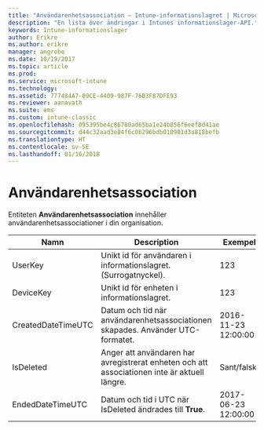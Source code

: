 ```yaml
---
title: "Användarenhetsassociation – Intune-informationslagret | Microsoft Docs"
description: "En lista över ändringar i Intunes informationslager-API."
keywords: Intune-informationslager
author: Erikre
ms.author: erikre
manager: angrobe
ms.date: 10/19/2017
ms.topic: article
ms.prod: 
ms.service: microsoft-intune
ms.technology: 
ms.assetid: 777484A7-09CE-4409-987F-76B3F87DFE93
ms.reviewer: aanavath
ms.suite: ems
ms.custom: intune-classic
ms.openlocfilehash: 095395be4c86780ad65ba1e24b856f6eef8d41ae
ms.sourcegitcommit: d44c32aad3e84f6c0b296bdb010981d3a818befb
ms.translationtype: HT
ms.contentlocale: sv-SE
ms.lasthandoff: 01/16/2018
---
```

# <a name="user-device-association"></a>Användarenhetsassociation

Entiteten **Användarenhetsassociation** innehåller användarenhetsassociationer i din organisation.

| Namn               | Description                                                                                      | Exempel                |
|--------------------|--------------------------------------------------------------------------------------------------|------------------------|
| UserKey            | Unikt id för användaren i informationslagret. (Surrogatnyckel).                              | 123                    |
| DeviceKey          | Unikt id för enheten i informationslagret.                                            | 123                    |
| CreatedDateTimeUTC | Datum och tid när användarenhetsassociationen skapades. Använder UTC-formatet.                                | 2016-11-23 12:00:00 |
| IsDeleted          | Anger att användaren har avregistrerat enheten och att associationen inte är aktuell längre. | Sant/falskt             |
| EndedDateTimeUTC   | Datum och tid i UTC när IsDeleted ändrades till **True**.                                              | 2017-06-23 12:00:00 |
